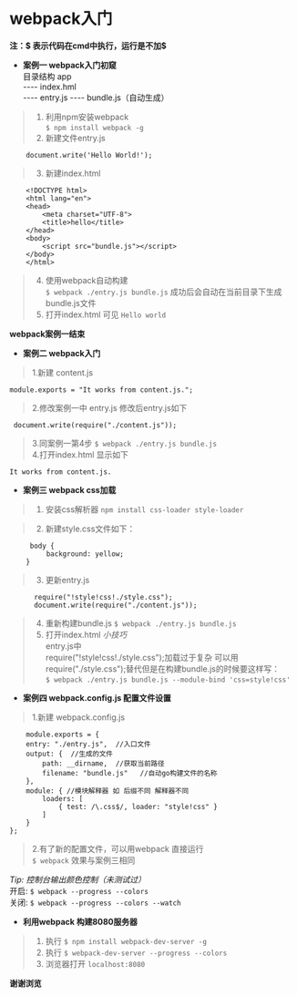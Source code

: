 # webpack入门
**注：$ 表示代码在cmd中执行，运行是不加$**   
  * **案例一  webpack入门初窥**  
  目录结构  app  
 ---- index.hml    
 ---- entry.js
 ---- bundle.js（自动生成）

>1.  利用npm安装webpack    
  		`$ npm install webpack -g`  
>2.  新建文件entry.js  
>
		document.write('Hello World!');		
  
>3.  新建index.html  
>		
		<!DOCTYPE html>
		<html lang="en">
		<head>
			<meta charset="UTF-8">
			<title>hello</title>
		</head>
		<body>
			<script src="bundle.js"></script>
		</body>
		</html>
>4.  使用webpack自动构建  
      `$ webpack ./entry.js bundle.js`
成功后会自动在当前目录下生成bundle.js文件
>5.  打开index.html 可见 `Hello world`

  **webpack案例一结束**

* **案例二 webpack入门**
>1.新建 content.js  
>
	module.exports = "It works from content.js.";

>2.修改案例一中 entry.js 修改后entry.js如下
>
	 document.write(require("./content.js"));

>3.同案例一第4步 
	`$ webpack ./entry.js bundle.js`  
>4.打开index.html 显示如下
>	
	It works from content.js.

* **案例三 webpack css加载**
>1. 安装css解析器   `npm install css-loader style-loader`
 
>2. 新建style.css文件如下：  
>
		 body {
	   		 background: yellow;
		}

>3. 更新entry.js
> 
		  require("!style!css!./style.css");
		  document.write(require("./content.js"));

>4. 重新构建bundle.js `$ webpack ./entry.js bundle.js`  
>5. 打开index.html
*小技巧*  
	entry.js中  
	require("!style!css!./style.css");加载过于复杂
	可以用 require("./style.css");替代但是在构建bundle.js的时候要这样写：  
`$ webpack ./entry.js bundle.js --module-bind 'css=style!css'`   

* **案例四 webpack.config.js 配置文件设置**   
>1.新建 webpack.config.js  
>
		module.exports = {
	    entry: "./entry.js",  //入口文件
	    output: {  //生成的文件
	        path: __dirname,  //获取当前路径
	        filename: "bundle.js"   //自动go构建文件的名称
	    },
	    module: { //模块解释器 如 后缀不同 解释器不同
	        loaders: [
	            { test: /\.css$/, loader: "style!css" }
	        ]
	    }
	};

>2.有了新的配置文件，可以用webpack 直接运行  
 `$ webpack`
效果与案例三相同	 


<i>Tip: 控制台输出颜色控制（未测试过）  </i>  
 开启:  `$ webpack --progress --colors`  
关闭: `$ webpack --progress --colors --watch`

* **利用webpack 构建8080服务器**    
>1. 执行 `$ npm install webpack-dev-server -g`
>2. 执行 `$ webpack-dev-server --progress --colors`
>3. 浏览器打开 `localhost:8080`


   
**谢谢浏览**
